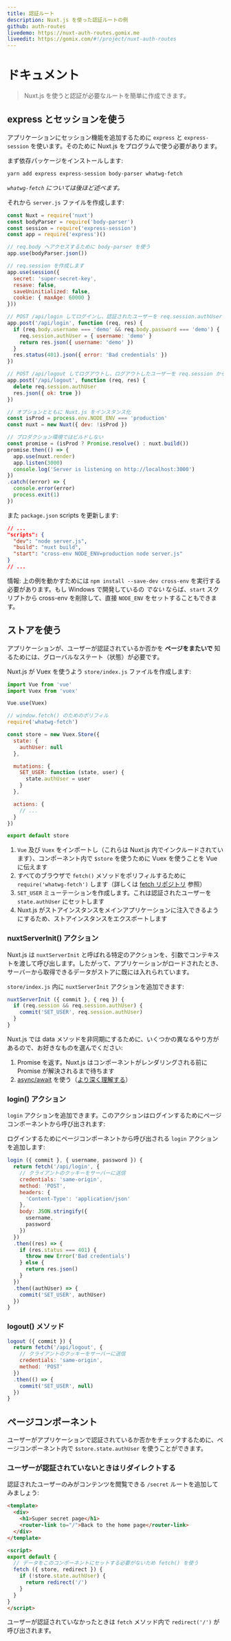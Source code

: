```yaml
---
title: 認証ルート
description: Nuxt.js を使った認証ルートの例
github: auth-routes
livedemo: https://nuxt-auth-routes.gomix.me
liveedit: https://gomix.com/#!/project/nuxt-auth-routes
---
```


<!-- title: Auth Routes -->
<!-- description: Authenticated routes example with Nuxt.js -->
<!-- github: auth-routes -->
<!-- livedemo: https://nuxt-auth-routes.gomix.me -->
<!-- liveedit: https://gomix.com/#!/project/nuxt-auth-routes -->

<!-- # Documentation -->

# ドキュメント

<!-- \> Nuxt.js can be used to create authenticated routes easily. -->

> Nuxt.js を使うと認証が必要なルートを簡単に作成できます。

<!-- ## Using Express and Sessions -->

## express とセッションを使う

<!-- To add the sessions feature in our application, we will use `express` and `express-session`, for this, we need to use Nuxt.js programmatically. -->

アプリケーションにセッション機能を追加するために `express` と `express-session` を使います。そのために Nuxt.js をプログラムで使う必要があります。

<!-- First, we install the dependencies: -->

まず依存パッケージをインストールします:

```bash
yarn add express express-session body-parser whatwg-fetch
```

<!-- *We will talk about `whatwg-fetch` later.* -->

*`whatwg-fetch` については後ほど述べます。*

<!-- Then we create our `server.js`: -->

それから `server.js` ファイルを作成します:

<!-- ```js -->
<!-- const Nuxt = require('nuxt') -->
<!-- const bodyParser = require('body-parser') -->
<!-- const session = require('express-session') -->
<!-- const app = require('express')() -->

<!-- // Body parser, to access req.body -->
<!-- app.use(bodyParser.json()) -->

<!-- // Sessions to create req.session -->
<!-- app.use(session({ -->
<!--   secret: 'super-secret-key', -->
<!--   resave: false, -->
<!--   saveUninitialized: false, -->
<!--   cookie: { maxAge: 60000 } -->
<!-- })) -->

<!-- // POST /api/login to log in the user and add him to the req.session.authUser -->
<!-- app.post('/api/login', function (req, res) { -->
<!--   if (req.body.username === 'demo' && req.body.password === 'demo') { -->
<!--     req.session.authUser = { username: 'demo' } -->
<!--     return res.json({ username: 'demo' }) -->
<!--   } -->
<!--   res.status(401).json({ error: 'Bad credentials' }) -->
<!-- }) -->

<!-- // POST /api/logout to log out the user and remove it from the req.session -->
<!-- app.post('/api/logout', function (req, res) { -->
<!--   delete req.session.authUser -->
<!--   res.json({ ok: true }) -->
<!-- }) -->

<!-- // We instantiate Nuxt.js with the options -->
<!-- const isProd = process.env.NODE_ENV === 'production' -->
<!-- const nuxt = new Nuxt({ dev: !isProd }) -->
<!-- // No build in production -->
<!-- const promise = (isProd ? Promise.resolve() : nuxt.build()) -->
<!-- promise.then(() => { -->
<!--   app.use(nuxt.render) -->
<!--   app.listen(3000) -->
<!--   console.log('Server is listening on http://localhost:3000') -->
<!-- }) -->
<!-- .catch((error) => { -->
<!--   console.error(error) -->
<!--   process.exit(1) -->
<!-- }) -->
<!-- ``` -->

```js
const Nuxt = require('nuxt')
const bodyParser = require('body-parser')
const session = require('express-session')
const app = require('express')()

// req.body へアクセスするために body-parser を使う
app.use(bodyParser.json())

// req.session を作成します
app.use(session({
  secret: 'super-secret-key',
  resave: false,
  saveUninitialized: false,
  cookie: { maxAge: 60000 }
}))

// POST /api/login してログインし、認証されたユーザーを req.session.authUser に追加
app.post('/api/login', function (req, res) {
  if (req.body.username === 'demo' && req.body.password === 'demo') {
    req.session.authUser = { username: 'demo' }
    return res.json({ username: 'demo' })
  }
  res.status(401).json({ error: 'Bad credentials' })
})

// POST /api/logout してログアウトし、ログアウトしたユーザーを req.session から削除
app.post('/api/logout', function (req, res) {
  delete req.session.authUser
  res.json({ ok: true })
})

// オプションとともに Nuxt.js をインスタンス化
const isProd = process.env.NODE_ENV === 'production'
const nuxt = new Nuxt({ dev: !isProd })

// プロダクション環境ではビルドしない
const promise = (isProd ? Promise.resolve() : nuxt.build())
promise.then(() => {
  app.use(nuxt.render)
  app.listen(3000)
  console.log('Server is listening on http://localhost:3000')
})
.catch((error) => {
  console.error(error)
  process.exit(1)
})
```

<!-- And we update our `package.json` scripts: -->

また `package.json` scripts を更新します:

```json
// ...
"scripts": {
  "dev": "node server.js",
  "build": "nuxt build",
  "start": "cross-env NODE_ENV=production node server.js"
}
// ...
```

<!-- Note: You'll need to run `npm install --save-dev cross-env` for the above example to work. If you're *not* developing on Windows you can leave cross-env out of your `start` script and set `NODE_ENV` directly. -->

情報: 上の例を動かすためには `npm install --save-dev cross-env` を実行する必要があります。もし Windows で開発しているの *でない* ならば、`start` スクリプトから cross-env を削除して、直接 `NODE_ENV` をセットすることもできます。

<!-- ## Using the store -->

## ストアを使う

<!-- We need a global state to let our application know if the user is connected **across the pages**. -->

アプリケーションが、ユーザーが認証されているか否かを **ページをまたいで** 知るためには、グローバルなステート（状態）が必要です。

<!-- To let Nuxt.js use Vuex, we create a `store/index.js` file: -->

Nuxt.js が Vuex を使うよう `store/index.js` ファイルを作成します:

<!-- ```js -->
<!-- import Vue from 'vue' -->
<!-- import Vuex from 'vuex' -->

<!-- Vue.use(Vuex) -->

<!-- // Polyfill for window.fetch() -->
<!-- require('whatwg-fetch') -->

<!-- const store = new Vuex.Store({ -->
<!--   state: { -->
<!--     authUser: null -->
<!--   }, -->

<!--   mutations: { -->
<!--     SET_USER: function (state, user) { -->
<!--       state.authUser = user -->
<!--     } -->
<!--   }, -->

<!--   actions: { -->
<!--     // ... -->
<!--   } -->
<!-- }) -->

<!-- export default store -->
<!-- ``` -->

```js
import Vue from 'vue'
import Vuex from 'vuex'

Vue.use(Vuex)

// window.fetch() のためのポリフィル
require('whatwg-fetch')

const store = new Vuex.Store({
  state: {
    authUser: null
  },

  mutations: {
    SET_USER: function (state, user) {
      state.authUser = user
    }
  },

  actions: {
    // ...
  }
})

export default store
```

<!-- 1. We import `Vue` and `Vuex` (included in Nuxt.js) and we tell Vue to use Vuex to let us use `$store` in our components -->
<!-- 2. We `require('whatwg-fetch')` to polyfill the `fetch()` method across all browsers (see [fetch repo](https://github.com/github/fetch)) -->
<!-- 3. We create our `SET_USER` mutation which will set the `state.authUser` to the connected user -->
<!-- 4. We export our store instance to Nuxt.js can inject it to our main application -->

1. `Vue` 及び `Vuex` をインポートし（これらは Nuxt.js 内でインクルードされています）、コンポーネント内で `$store` を使うために Vuex を使うことを Vue に伝えます
2. すべてのブラウザで `fetch()` メソッドをポリフィルするために `require('whatwg-fetch')` します（詳しくは [fetch リポジトリ](https://github.com/github/fetch) 参照）
3. `SET_USER` ミューテーションを作成します。これは認証されたユーザーを `state.authUser` にセットします
4. Nuxt.js がストアインスタンスをメインアプリケーションに注入できるようにするため、ストアインスタンスをエクスポートします

<!-- ### nuxtServerInit() action -->

### nuxtServerInit() アクション

<!-- Nuxt.js will call a specific action called `nuxtServerInit` with the context in argument, so when the app will be loaded, the store will be already filled with some data we can get from the server. -->

Nuxt.js は `nuxtServerInit` と呼ばれる特定のアクションを、引数でコンテキストを渡して呼び出します。したがって、アプリケーションがロードされたとき、サーバーから取得できるデータがストアに既には入れられています。

<!-- In our `store/index.js`, we can add the `nuxtServerInit` action: -->

`store/index.js` 内に `nuxtServerInit` アクションを追加できます:

```js
nuxtServerInit ({ commit }, { req }) {
  if (req.session && req.session.authUser) {
    commit('SET_USER', req.session.authUser)
  }
}
```

<!-- To make the data method asynchronous, nuxt.js offers you different ways, choose the one you're the most familiar with: -->

<!-- 1. returning a `Promise`, nuxt.js will wait for the promise to be resolved before rendering the component. -->
<!-- 2. Using the [async/await proposal](https://github.com/lukehoban/ecmascript-asyncawait) ([learn more about it](https://zeit.co/blog/async-and-await)) -->

Nuxt.js では data メソッドを非同期にするために、いくつかの異なるやり方があるので、お好きなものを選んでください:

1. Promise を返す。Nuxt.js はコンポーネントがレンダリングされる前に Promise が解決されるまで待ちます
2. [async/await](https://github.com/lukehoban/ecmascript-asyncawait) を使う（[より深く理解する](https://zeit.co/blog/async-and-await)）

<!-- ### login() action -->

### login() アクション

<!-- We add a `login` action which will be called from our pages component to log in the user: -->

`login` アクションを追加できます。このアクションはログインするためにページコンポーネントから呼び出されます:

ログインするためにページコンポーネントから呼び出される `login` アクションを追加します:

<!-- ```js -->
<!-- login ({ commit }, { username, password }) { -->
<!--   return fetch('/api/login', { -->
<!--     // Send the client cookies to the server -->
<!--     credentials: 'same-origin', -->
<!--     method: 'POST', -->
<!--     headers: { -->
<!--       'Content-Type': 'application/json' -->
<!--     }, -->
<!--     body: JSON.stringify({ -->
<!--       username, -->
<!--       password -->
<!--     }) -->
<!--   }) -->
<!--   .then((res) => { -->
<!--     if (res.status === 401) { -->
<!--       throw new Error('Bad credentials') -->
<!--     } else { -->
<!--       return res.json() -->
<!--     } -->
<!--   }) -->
<!--   .then((authUser) => { -->
<!--     commit('SET_USER', authUser) -->
<!--   }) -->
<!-- } -->
<!-- ``` -->

```js
login ({ commit }, { username, password }) {
  return fetch('/api/login', {
    // クライアントのクッキーをサーバーに送信
    credentials: 'same-origin',
    method: 'POST',
    headers: {
      'Content-Type': 'application/json'
    },
    body: JSON.stringify({
      username,
      password
    })
  })
  .then((res) => {
    if (res.status === 401) {
      throw new Error('Bad credentials')
    } else {
      return res.json()
    }
  })
  .then((authUser) => {
    commit('SET_USER', authUser)
  })
}
```

<!-- ### logout() method -->

### logout() メソッド

<!-- ```js -->
<!-- logout ({ commit }) { -->
<!--   return fetch('/api/logout', { -->
<!--     // Send the client cookies to the server -->
<!--     credentials: 'same-origin', -->
<!--     method: 'POST' -->
<!--   }) -->
<!--   .then(() => { -->
<!--     commit('SET_USER', null) -->
<!--   }) -->
<!-- } -->
<!-- ``` -->

```js
logout ({ commit }) {
  return fetch('/api/logout', {
    // クライアントのクッキーをサーバーに送信
    credentials: 'same-origin',
    method: 'POST'
  })
  .then(() => {
    commit('SET_USER', null)
  })
}
```

<!-- ## Pages components -->

## ページコンポーネント

<!-- Then we can use `$store.state.authUser` in our pages components to check if the user is connected in our application or not. -->

ユーザーがアプリケーションで認証されているか否かをチェックするために、ページコンポーネント内で `$store.state.authUser` を使うことができます。

<!-- ### Redirect user if not connected -->

### ユーザーが認証されていないときはリダイレクトする

<!-- Let's add a `/secret` route where only the connected user can see its content: -->

認証されたユーザーのみがコンテンツを閲覧できる `/secret` ルートを追加してみましょう:

<!-- ```html -->
<!-- <template> -->
<!--   <div> -->
<!--     <h1>Super secret page</h1> -->
<!--     <router-link to="/">Back to the home page</router-link> -->
<!--   </div> -->
<!-- </template> -->

<!-- <script> -->
<!-- export default { -->
<!--   // we use fetch() because we do not need to set data to this component -->
<!--   fetch ({ store, redirect }) { -->
<!--     if (!store.state.authUser) { -->
<!--       return redirect('/') -->
<!--     } -->
<!--   } -->
<!-- } -->
<!-- </script> -->
<!-- ``` -->

```html
<template>
  <div>
    <h1>Super secret page</h1>
    <router-link to="/">Back to the home page</router-link>
  </div>
</template>

<script>
export default {
  // データをこのコンポーネントにセットする必要がないため fetch() を使う
  fetch ({ store, redirect }) {
    if (!store.state.authUser) {
      return redirect('/')
    }
  }
}
</script>
```

<!-- We can see in the `fetch` method that we call `redirect('/')` when our user is not connected. -->

ユーザーが認証されていなかったときは `fetch` メソッド内で `redirect('/')` が呼び出されます。
